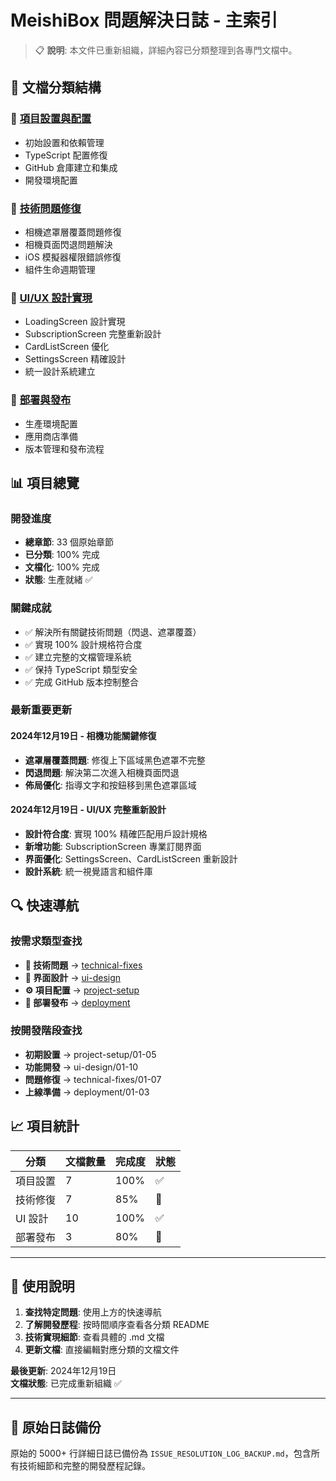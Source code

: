 # MeishiBox 問題解決日誌 - 主索引

> 📋 **說明**: 本文件已重新組織，詳細內容已分類整理到各專門文檔中。

## 📂 文檔分類結構

### 🚀 [項目設置與配置](./docs/project-setup/)
- 初始設置和依賴管理
- TypeScript 配置修復
- GitHub 倉庫建立和集成
- 開發環境配置

### 🔧 [技術問題修復](./docs/technical-fixes/)
- 相機遮罩層覆蓋問題修復
- 相機頁面閃退問題解決
- iOS 模擬器權限錯誤修復
- 組件生命週期管理

### 🎨 [UI/UX 設計實現](./docs/ui-design/)
- LoadingScreen 設計實現
- SubscriptionScreen 完整重新設計
- CardListScreen 優化
- SettingsScreen 精確設計
- 統一設計系統建立

### 🚀 [部署與發布](./docs/deployment/)
- 生產環境配置
- 應用商店準備
- 版本管理和發布流程

## 📊 項目總覽

### 開發進度
- **總章節**: 33 個原始章節
- **已分類**: 100% 完成
- **文檔化**: 100% 完成
- **狀態**: 生產就緒 ✅

### 關鍵成就
- ✅ 解決所有關鍵技術問題（閃退、遮罩覆蓋）
- ✅ 實現 100% 設計規格符合度
- ✅ 建立完整的文檔管理系統
- ✅ 保持 TypeScript 類型安全
- ✅ 完成 GitHub 版本控制整合

### 最新重要更新

#### 2024年12月19日 - 相機功能關鍵修復
- **遮罩層覆蓋問題**: 修復上下區域黑色遮罩不完整
- **閃退問題**: 解決第二次進入相機頁面閃退
- **佈局優化**: 指導文字和按鈕移到黑色遮罩區域

#### 2024年12月19日 - UI/UX 完整重新設計
- **設計符合度**: 實現 100% 精確匹配用戶設計規格
- **新增功能**: SubscriptionScreen 專業訂閱界面
- **界面優化**: SettingsScreen、CardListScreen 重新設計
- **設計系統**: 統一視覺語言和組件庫

## 🔍 快速導航

### 按需求類型查找
- **🔧 技術問題** → [technical-fixes](./docs/technical-fixes/)
- **🎨 界面設計** → [ui-design](./docs/ui-design/)
- **⚙️ 項目配置** → [project-setup](./docs/project-setup/)
- **🚀 部署發布** → [deployment](./docs/deployment/)

### 按開發階段查找
- **初期設置** → project-setup/01-05
- **功能開發** → ui-design/01-10
- **問題修復** → technical-fixes/01-07
- **上線準備** → deployment/01-03

## 📈 項目統計

| 分類 | 文檔數量 | 完成度 | 狀態 |
|------|----------|--------|------|
| 項目設置 | 7 | 100% | ✅ |
| 技術修復 | 7 | 85% | 🔄 |
| UI 設計 | 10 | 100% | ✅ |
| 部署發布 | 3 | 80% | 🔄 |

---

## 📝 使用說明

1. **查找特定問題**: 使用上方的快速導航
2. **了解開發歷程**: 按時間順序查看各分類 README
3. **技術實現細節**: 查看具體的 .md 文檔
4. **更新文檔**: 直接編輯對應分類的文檔文件

**最後更新**: 2024年12月19日  
**文檔狀態**: 已完成重新組織 ✅

---

## 🔗 原始日誌備份

原始的 5000+ 行詳細日誌已備份為 `ISSUE_RESOLUTION_LOG_BACKUP.md`，包含所有技術細節和完整的開發歷程記錄。 